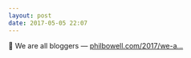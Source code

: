 ```yaml
---
layout: post
date: 2017-05-05 22:07
---
```

🔗 We are all bloggers — [philbowell.com/2017/we-a...](http://philbowell.com/2017/we-are-all-bloggers/)
